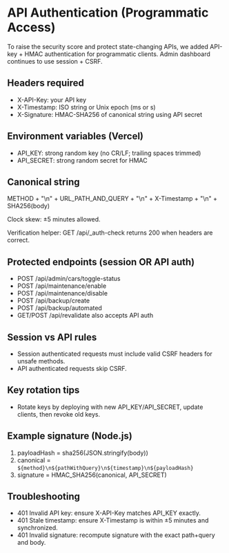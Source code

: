 # API Authentication (Programmatic Access)

To raise the security score and protect state-changing APIs, we added API-key + HMAC authentication for programmatic
clients. Admin dashboard continues to use session + CSRF.

## Headers required

- X-API-Key: your API key
- X-Timestamp: ISO string or Unix epoch (ms or s)
- X-Signature: HMAC-SHA256 of canonical string using API secret

## Environment variables (Vercel)

- API_KEY: strong random key (no CR/LF; trailing spaces trimmed)
- API_SECRET: strong random secret for HMAC

## Canonical string

METHOD + "\n" + URL_PATH_AND_QUERY + "\n" + X-Timestamp + "\n" + SHA256(body)

Clock skew: ±5 minutes allowed.

Verification helper: GET /api/\_auth-check returns 200 when headers are correct.

## Protected endpoints (session OR API auth)

- POST /api/admin/cars/toggle-status
- POST /api/maintenance/enable
- POST /api/maintenance/disable
- POST /api/backup/create
- POST /api/backup/automated
- GET/POST /api/revalidate also accepts API auth

## Session vs API rules

- Session authenticated requests must include valid CSRF headers for unsafe methods.
- API authenticated requests skip CSRF.

## Key rotation tips

- Rotate keys by deploying with new API_KEY/API_SECRET, update clients, then revoke old keys.

## Example signature (Node.js)

1. payloadHash = sha256(JSON.stringify(body))
2. canonical = `${method}\n${pathWithQuery}\n${timestamp}\n${payloadHash}`
3. signature = HMAC_SHA256(canonical, API_SECRET)

## Troubleshooting

- 401 Invalid API key: ensure X-API-Key matches API_KEY exactly.
- 401 Stale timestamp: ensure X-Timestamp is within ±5 minutes and synchronized.
- 401 Invalid signature: recompute signature with the exact path+query and body.
